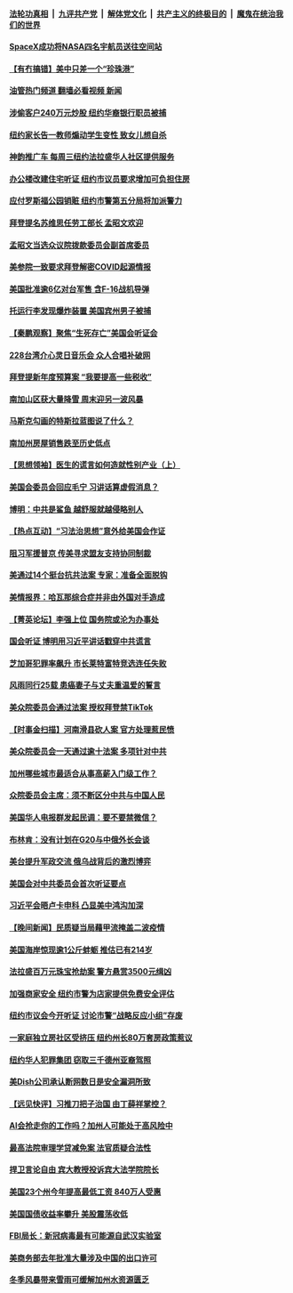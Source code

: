 ####  [法轮功真相](../../../../basic/blob/master/README.md?t=03030012) &nbsp;|&nbsp; [九评共产党](../../../../9ping.md/blob/master/README.md?t=03030012) &nbsp;|&nbsp; [解体党文化](../../../../jtdwh.md/blob/master/README.md?t=03030012)  &nbsp;|&nbsp; [共产主义的终极目的](../../../../gczydzjmd.md/blob/master/README.md?t=03030012) &nbsp;|&nbsp; [魔鬼在统治我们的世界](../../../../mgztzwmdsj.md/blob/master/README.md?t=03030012) 

#### [SpaceX成功将NASA四名宇航员送往空间站](../pages/nsc412/n13941501.md?t=03030012) 

#### [【有冇搞错】美中只差一个“珍珠港”](../pages/nsc412/n13941423.md?t=03030012) 

#### [油管热门频道 翻墙必看视频 新闻](http://129.146.143.75:81/youtube.html?03030012)


#### [涉偷客户240万元炒股 纽约华裔银行职员被捕](../pages/nsc412/n13941238.md?t=03030012) 

#### [纽约家长告一教师煽动学生变性 致女儿想自杀](../pages/nsc412/n13941232.md?t=03030012) 

#### [神韵推广车 每周三纽约法拉盛华人社区提供服务](../pages/nsc412/n13941263.md?t=03030012) 

#### [办公楼改建住宅听证 纽约市议员要求增加可负担住房](../pages/nsc412/n13941218.md?t=03030012) 

#### [应付罗斯福公园销赃 纽约市警第五分局将加派警力](../pages/nsc412/n13941240.md?t=03030012) 

#### [拜登提名苏维思任劳工部长 孟昭文欢迎](../pages/nsc412/n13941261.md?t=03030012) 

#### [孟昭文当选众议院拨款委员会副首席委员](../pages/nsc412/n13941260.md?t=03030012) 

#### [美参院一致要求拜登解密COVID起源情报](../pages/nsc412/n13941341.md?t=03030012) 

#### [美国批准逾6亿对台军售 含F-16战机导弹](../pages/nsc412/n13941203.md?t=03030012) 

#### [托运行李发现爆炸装置 美国宾州男子被捕](../pages/nsc412/n13941152.md?t=03030012) 

#### [【秦鹏观察】聚焦“生死存亡”美国会听证会](../pages/nsc412/n13941040.md?t=03030012) 

#### [228台湾介心灵日音乐会 众人合唱补破网](../pages/nsc412/n13941163.md?t=03030012) 

#### [拜登提新年度预算案 “我要提高一些税收”](../pages/nsc412/n13941043.md?t=03030012) 

#### [南加山区获大量降雪 周末迎另一波风暴](../pages/nsc412/n13941150.md?t=03030012) 

#### [马斯克勾画的特斯拉蓝图说了什么？](../pages/nsc412/n13941025.md?t=03030012) 

#### [南加州房屋销售跌至历史低点](../pages/nsc412/n13941074.md?t=03030012) 

#### [【思想领袖】医生的谎言如何造就性别产业（上）](../pages/nsc412/n13930617.md?t=03030012) 

#### [美国会委员会回应毛宁 习讲话算虚假消息？](../pages/nsc412/n13941031.md?t=03030012) 

#### [博明：中共是鲨鱼 越舒服就越侵略别人](../pages/nsc412/n13940945.md?t=03030012) 

#### [【热点互动】“习法治思想”意外给美国会作证](../pages/nsc412/n13940999.md?t=03030012) 

#### [阻习军援普京 传美寻求盟友支持协同制裁](../pages/nsc412/n13940971.md?t=03030012) 

#### [美通过14个挺台抗共法案 专家：准备全面脱钩](../pages/nsc412/n13940906.md?t=03030012) 

#### [美情报界：哈瓦那综合症并非由外国对手造成](../pages/nsc412/n13940909.md?t=03030012) 

#### [【菁英论坛】李强上位 国务院或沦为办事处](../pages/nsc412/n13940844.md?t=03030012) 

#### [国会听证 博明用习近平讲话戳穿中共谎言](../pages/nsc412/n13940898.md?t=03030012) 

#### [芝加哥犯罪率飙升 市长莱特富特竞选连任失败](../pages/nsc412/n13940883.md?t=03030012) 

#### [风雨同行25载 患癌妻子与丈夫重温爱的誓言](../pages/nsc412/n13940519.md?t=03030012) 

#### [美众院委员会通过法案 授权拜登禁TikTok](../pages/nsc412/n13940834.md?t=03030012) 

#### [【时事金扫描】河南滑县砍人案 官方处理惹民愤](../pages/nsc412/n13940840.md?t=03030012) 

#### [美众院委员会一天通过逾十法案 多项针对中共](../pages/nsc412/n13940852.md?t=03030012) 

#### [加州哪些城市最适合从事高薪入门级工作？](../pages/nsc412/n13940510.md?t=03030012) 

#### [众院委员会主席：须不断区分中共与中国人民](../pages/nsc412/n13940854.md?t=03030012) 

#### [美国华人电报群发起民调：要不要禁微信？](../pages/nsc412/n13940466.md?t=03030012) 

#### [布林肯：没有计划在G20与中俄外长会谈](../pages/nsc412/n13940782.md?t=03030012) 

#### [美台提升军政交流 俄乌战背后的激烈博弈](../pages/nsc412/n13940114.md?t=03030012) 

#### [美国会对中共委员会首次听证要点](../pages/nsc412/n13940204.md?t=03030012) 

#### [习近平会晤卢卡申科 凸显美中鸿沟加深](../pages/nsc412/n13940174.md?t=03030012) 

#### [【晚间新闻】民质疑当局藉甲流掩盖二波疫情](../pages/nsc412/n13940547.md?t=03030012) 




#### [美国海岸惊现逾1公斤蚌蛎 推估已有214岁](../pages/nsc412/n13940366.md?t=03030012) 

#### [法拉盛百万元珠宝抢劫案 警方悬赏3500元缉凶](../pages/nsc412/n13940479.md?t=03030012) 

#### [加强商家安全 纽约市警为店家提供免费安全评估](../pages/nsc412/n13940458.md?t=03030012) 

#### [纽约市议会今开听证 讨论市警“战略反应小组”存废](../pages/nsc412/n13940453.md?t=03030012) 

#### [一家庭独立房社区受挤压 纽约州长80万套房政策惹议](../pages/nsc412/n13940462.md?t=03030012) 

#### [纽约华人犯罪集团 窃取三千德州亚裔驾照](../pages/nsc412/n13940460.md?t=03030012) 

#### [美Dish公司承认断网数日是安全漏洞所致](../pages/nsc412/n13940381.md?t=03030012) 

#### [【远见快评】习推刀把子治国 由丁薛祥掌控？](../pages/nsc412/n13940278.md?t=03030012) 

#### [AI会抢走你的工作吗？加州人可能处于高风险中](../pages/nsc412/n13940442.md?t=03030012) 

#### [最高法院审理学贷减免案 法官质疑合法性](../pages/nsc412/n13940132.md?t=03030012) 

#### [捍卫言论自由 宾大教授投诉宾大法学院院长](../pages/nsc412/n13940375.md?t=03030012) 

#### [美国23个州今年提高最低工资 840万人受惠](../pages/nsc412/n13940409.md?t=03030012) 

#### [美国国债收益率攀升 美股震荡收低](../pages/nsc412/n13940265.md?t=03030012) 

#### [FBI局长：新冠病毒最有可能源自武汉实验室](../pages/nsc412/n13940318.md?t=03030012) 

#### [美商务部去年批准大量涉及中国的出口许可](../pages/nsc412/n13940180.md?t=03030012) 

#### [冬季风暴带来雪雨可缓解加州水资源匮乏](../pages/nsc412/n13940396.md?t=03030012) 

<img src='http://gfw-breaker.win/goodnews/indexes/nsc412.md' width='0px' height='0px'/>
